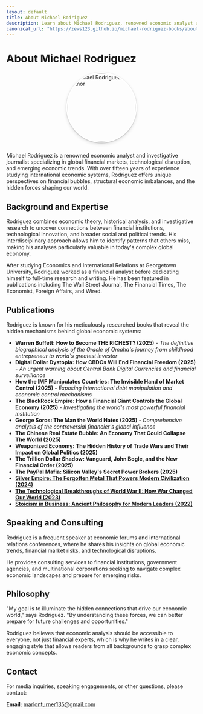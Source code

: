```yaml
---
layout: default
title: About Michael Rodriguez
description: Learn about Michael Rodriguez, renowned economic analyst and author specializing in global financial markets and hidden economic forces.
canonical_url: "https://zews123.github.io/michael-rodriguez-books/about"
---
```


# About Michael Rodriguez

<img src="{{ site.baseurl }}/assets/images/author-photo.webp" alt="Michael Rodriguez Author" class="author-image" style="width: 180px; height: 180px; object-fit: cover; border-radius: 50%; box-shadow: 0 4px 10px rgba(0,0,0,0.12), 0 1px 3px rgba(0,0,0,0.24); margin: 0 auto 25px; display: block; border: 3px solid #ffffff;">

Michael Rodriguez is a renowned economic analyst and investigative journalist specializing in global financial markets, technological disruption, and emerging economic trends. With over fifteen years of experience studying international economic systems, Rodriguez offers unique perspectives on financial bubbles, structural economic imbalances, and the hidden forces shaping our world.

## Background and Expertise

Rodriguez combines economic theory, historical analysis, and investigative research to uncover connections between financial institutions, technological innovation, and broader social and political trends. His interdisciplinary approach allows him to identify patterns that others miss, making his analyses particularly valuable in today's complex global economy.

After studying Economics and International Relations at Georgetown University, Rodriguez worked as a financial analyst before dedicating himself to full-time research and writing. He has been featured in publications including The Wall Street Journal, The Financial Times, The Economist, Foreign Affairs, and Wired.

## Publications

Rodriguez is known for his meticulously researched books that reveal the hidden mechanisms behind global economic systems:

- **Warren Buffett: How to Become THE RICHEST? (2025)** - *The definitive biographical analysis of the Oracle of Omaha's journey from childhood entrepreneur to world's greatest investor*
- **Digital Dollar Dystopia: How CBDCs Will End Financial Freedom (2025)** - *An urgent warning about Central Bank Digital Currencies and financial surveillance*
- **How the IMF Manipulates Countries: The Invisible Hand of Market Control (2025)** - *Exposing international debt manipulation and economic control mechanisms*
- **The BlackRock Empire: How a Financial Giant Controls the Global Economy (2025)** - *Investigating the world's most powerful financial institution*
- **George Soros: The Man the World Hates (2025)** - *Comprehensive analysis of the controversial financier's global influence*
- **The Chinese Real Estate Bubble: An Economy That Could Collapse The World (2025)**
- **Weaponized Economy: The Hidden History of Trade Wars and Their Impact on Global Politics (2025)**
- **The Trillion Dollar Shadow: Vanguard, John Bogle, and the New Financial Order (2025)**
- **The PayPal Mafia: Silicon Valley's Secret Power Brokers (2025)**
- <a href="https://books2read.com/b/3nxYAP"><strong>Silver Empire: The Forgotten Metal That Powers Modern Civilization (2024)</strong></a>
- <a href="https://books2read.com/b/mg6Xdz"><strong>The Technological Breakthroughs of World War II: How War Changed Our World (2023)</strong></a>
- <a href="https://books2read.com/b/mgoB1x"><strong>Stoicism in Business: Ancient Philosophy for Modern Leaders (2022)</strong></a>

## Speaking and Consulting

Rodriguez is a frequent speaker at economic forums and international relations conferences, where he shares his insights on global economic trends, financial market risks, and technological disruptions.

He provides consulting services to financial institutions, government agencies, and multinational corporations seeking to navigate complex economic landscapes and prepare for emerging risks.

## Philosophy

"My goal is to illuminate the hidden connections that drive our economic world," says Rodriguez. "By understanding these forces, we can better prepare for future challenges and opportunities."

Rodriguez believes that economic analysis should be accessible to everyone, not just financial experts, which is why he writes in a clear, engaging style that allows readers from all backgrounds to grasp complex economic concepts.

## Contact

For media inquiries, speaking engagements, or other questions, please contact:

**Email:** [marlonturner135@gmail.com](mailto:marlonturner135@gmail.com)
